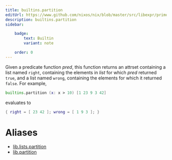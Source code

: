 ```yaml
---
title: builtins.partition
editUrl: https://www.github.com/nixos/nix/blob/master/src/libexpr/primops.cc
description: builtins.partition
sidebar:

    badge:
        text: Builtin
        variant: note

    order: 0
---
```


Given a predicate function *pred*, this function returns an
attrset containing a list named `right`, containing the elements
in *list* for which *pred* returned `true`, and a list named
`wrong`, containing the elements for which it returned
`false`. For example,

```nix
builtins.partition (x: x > 10) [1 23 9 3 42]
```

evaluates to

```nix
{ right = [ 23 42 ]; wrong = [ 1 9 3 ]; }
```


# Aliases

- [lib.lists.partition](/nix-doc-comments/reference/lib/lists/lib-lists-partition)
- [lib.partition](/nix-doc-comments/reference/lib/lib-partition)


